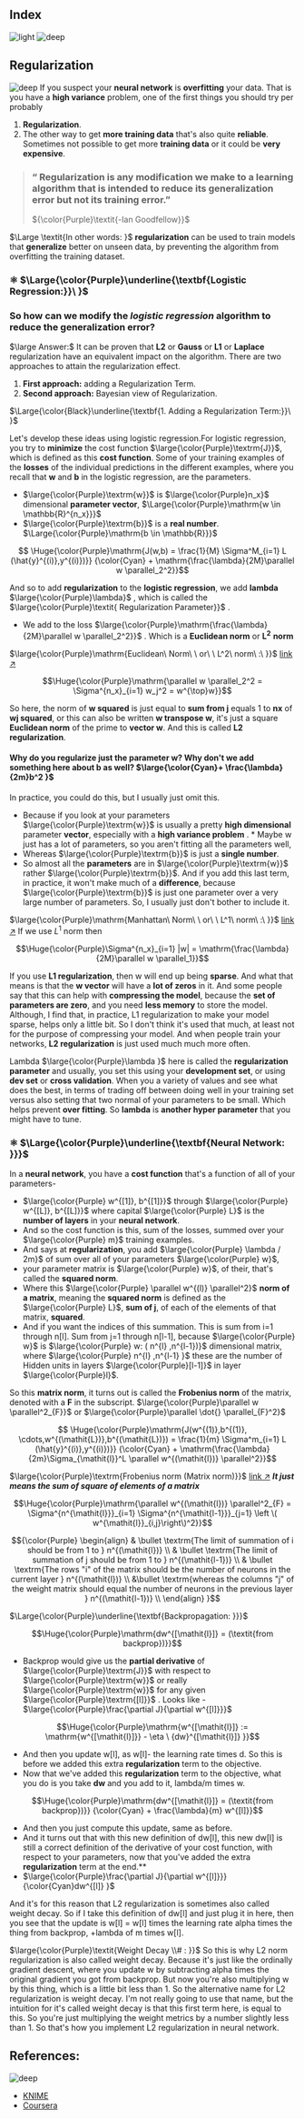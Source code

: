 ## Index
![light](https://user-images.githubusercontent.com/12748752/217685784-cbb25d67-8d84-47c2-89d1-b9737433fa4d.png)
![deep](https://user-images.githubusercontent.com/12748752/217685787-3c74eedd-9626-42ff-bab4-5e6ff825a9a4.png)


<!---
$\large{\color{Purple}\textit{l'heure}}$


<p align="center">
  <img src="" width=70%/>
  <br>
  <ins><b>     xxxxxx  </b></ins>
</p>
--->
## Regularization
![deep](https://user-images.githubusercontent.com/12748752/217685787-3c74eedd-9626-42ff-bab4-5e6ff825a9a4.png)
If you suspect your **neural network** is **overfitting** your data. That is you have a **high variance** problem, one of the first things you should try per probably
1.  **Regularization**. 
2. The other way to get **more training data** that's also quite **reliable**. Sometimes not possible to get more **training data** or it could be **very expensive**.

> ### “ Regularization is any modification we make to a learning algorithm that is intended to reduce its generalization error but not its training error.”
> ${\color{Purple}\textit{-Ian Goodfellow}}$

$\Large \textit{In other words: }$ **regularization** can be used to train models that **generalize** better on unseen data, by preventing the algorithm from overfitting the training dataset.


### ⚛️ $\Large{\color{Purple}\underline{\textbf{Logistic Regression:}}\ }$ 
### So how can we modify the _logistic regression_ algorithm to reduce the generalization error?
$\large Answer:$ It can be proven that **L2** or **Gauss** or **L1** or **Laplace** regularization have an equivalent impact on the algorithm. There are two approaches to attain the regularization effect.
1. **First approach:** adding a Regularization Term.
2. **Second approach:** Bayesian view of Regularization.



$\Large{\color{Black}\underline{\textbf{1. Adding a Regularization Term:}}\ }$ 

Let's develop these ideas using logistic regression.For logistic regression, you try to **minimize** the cost function $\large{\color{Purple}\textrm{J}}$, which is defined as this **cost function**. Some of your training examples of the **losses** of the individual predictions in the different examples, where you recall that **w** and **b** in the logistic regression, are the parameters. 
* $\large{\color{Purple}\textrm{w}}$ is $\large{\color{Purple}n_x}$ dimensional **parameter vector**, $\Large{\color{Purple}\mathrm{w \in \mathbb{R}^{n_x}}}$
* $\large{\color{Purple}\textrm{b}}$ is a **real number**. $\Large{\color{Purple}\mathrm{b \in \mathbb{R}}}$

$$ \Huge{\color{Purple}\mathrm{J(w,b) = \frac{1}{M} \Sigma^M_{i=1} L (\hat{y}^{(i)},y^{(i)})}} {\color{Cyan} + \mathrm{\frac{\lambda}{2M}\parallel w \parallel_2^2}}$$

And so to add **regularization** to the **logistic regression**, we add **lambda** $\large{\color{Purple}\lambda}$ , which is called the $\large{\color{Purple}\textit{ Regularization Parameter}}$ .
* We add to the loss $\large{\color{Purple}\mathrm{\frac{\lambda}{2M}\parallel w \parallel_2^2}}$ . Which is a **Euclidean norm** or $\mathbf{L^2}$ **norm**

$\large{\color{Purple}\mathrm{Euclidean\ Norm\ \ or\ \ L^2\ norm\ :\ }}$ [link ↗️](https://github.com/iAmKankan/Mathematics/blob/main/LinearAlgebra/norms.md#1-euclidean-norm-or-pythagorean-norm-or-2-norm-or-l2)

$$\Huge{\color{Purple}\mathrm{\parallel w \parallel_2^2 = \Sigma^{n_x}_{i=1} w_j^2 = w^{\top}w}}$$

So here, the norm of **w squared** is just equal to **sum from j** equals 1 to **nx** of **wj squared**, or this can also be written **w transpose w**, it's just a square **Euclidean norm** of the prime to **vector w**. And this is called **L2 regularization**.

#### Why do you regularize just the parameter w? Why don't we add something here about b as well? $\large{\color{Cyan}+ \frac{\lambda}{2m}b^2 }$ 
In practice, you could do this, but I usually just omit this. 
* Because if you look at your parameters $\large{\color{Purple}\textrm{w}}$ is usually a pretty **high dimensional** parameter **vector**, especially with a **high variance problem** . * Maybe w just has a lot of parameters, so you aren't fitting all the parameters well,
* Whereas $\large{\color{Purple}\textrm{b}}$ is just a **single number**. 
* So almost all the **parameters** are in $\large{\color{Purple}\textrm{w}}$  rather $\large{\color{Purple}\textrm{b}}$. And if you add this last term, in practice, it won't make much of a **difference**, because $\large{\color{Purple}\textrm{b}}$ is just one parameter over a very large number of parameters. 
So, I usually just don't bother to include it.

$\large{\color{Purple}\mathrm{Manhattan\ Norm\ \ or\ \ L^1\ norm\ :\ }}$ [link ↗️](https://github.com/iAmKankan/Mathematics/blob/main/LinearAlgebra/norms.md#2-manhattan-norm-or-1-norm-or--l1) If we use $L^1$ norm then

$$\Huge{\color{Purple}\Sigma^{n_x}_{i=1} |w|  =  \mathrm{\frac{\lambda}{2M}\parallel w \parallel_1}}$$


If you use **L1 regularization**, then w will end up being **sparse**. And what that means is that the **w vector** will have a **lot of zeros** in it. And some people say that this can help with **compressing the model**, because the **set of parameters are zero**, and you need **less memory** to store the model. Although, I find that, in practice, L1 regularization to make your model sparse, helps only a little bit. So I don't think it's used that much, at least not for the purpose of compressing your model. And when people train your networks, **L2 regularization** is just used much much more often.

 Lambda $\large{\color{Purple}\lambda }$ here is called the **regularization parameter** and usually, you set this using your **development set**, or using **dev set** or **cross validation**. When you a variety of values and see what does the best, in terms of trading off between doing well in your training set versus also setting that two normal of your parameters to be small. Which helps prevent **over fitting**. So **lambda** is **another hyper parameter** that you might have to tune. 

### ⚛️ $\Large{\color{Purple}\underline{\textbf{Neural Network: }}}$ 

In a **neural network**, you have a **cost function** that's a function of all of your parameters-
* $\large{\color{Purple} w^{[1]}, b^{[1]}}$ through $\large{\color{Purple} w^{[L]}, b^{[L]}}$ where capital $\large{\color{Purple} L}$ is the **number of layers** in your **neural network**. 
* And so the cost function is this, sum of the losses, summed over your $\large{\color{Purple} m}$ training examples.
*  And says at **regularization**, you add $\large{\color{Purple} \lambda / 2m}$  of sum over all of your parameters $\large{\color{Purple} w}$, 
* your parameter matrix is $\large{\color{Purple} w}$, of their, that's called the **squared norm**. 
* Where this $\large{\color{Purple} \parallel w^{(l)} \parallel^2}$ **norm of a matrix**, meaning the **squared norm** is defined as the $\large{\color{Purple} L}$,  **sum of j**, of each of the elements of that matrix, **squared**. 
* And if you want the indices of this summation. This is sum from i=1 through n[l]. Sum from j=1 through n[l-1], because $\large{\color{Purple} w}$ is $\large{\color{Purple} w: ( n^{l} ,n^{l-1})}$ dimensional matrix, where $\large{\color{Purple} n^{l} ,n^{l-1} }$ these are the number of Hidden units in layers $\large{\color{Purple}[l-1]}$ in layer $\large{\color{Purple}l}$.

So this **matrix norm**, it turns out is called the **Frobenius norm** of the matrix, denoted with a **F** in the subscript. $\large{\color{Purple}\parallel w \parallel^2_{F}}$ or $\large{\color{Purple}\parallel \dot{} \parallel_{F}^2}$

$$ \Huge{\color{Purple}\mathrm{J(w^{(1)},b^{(1)}, \cdots,w^{(\mathit{L})},b^{(\mathit{L})}) = \frac{1}{m} \Sigma^m_{i=1} L (\hat{y}^{(i)},y^{(i)})}} {\color{Cyan} + \mathrm{\frac{\lambda}{2m}\Sigma_{\mathit{l}}^L \parallel w^{(\mathit{l})} \parallel^2}}$$

$\large{\color{Purple}\textrm{Frobenius norm (Matrix norm)}}$ [link ↗️](https://github.com/iAmKankan/Mathematics/blob/main/LinearAlgebra/norms.md#frobenius-norm) **_It just means the sum of square of elements of a matrix_**

$$\Huge{\color{Purple}\mathrm{\parallel w^{(\mathit{l})} \parallel^2_{F} = \Sigma^{n^{\mathit{l}}}_{i=1} \Sigma^{n^{\mathit{l-1}}}_{j=1} \left \( w^{\mathit{l}}_{i,j}\right\)^2}}$$

$${\color{Purple}
\begin{align}
& \bullet \textrm{The limit of summation of i should be from 1 to } n^{(\mathit{l})} \\
& \bullet \textrm{The limit of summation of j should be from 1 to } n^{(\mathit{l-1})} \\
& \bullet \textrm{The rows "i" of the matrix should be the number of neurons in the current layer } n^{(\mathit{l})} \\
&\bullet \textrm{whereas the columns "j" of the weight matrix should equal the number of neurons in the previous layer } n^{(\mathit{l-1})} \\
\end{align}
}$$

$\Large{\color{Purple}\underline{\textbf{Backpropagation: }}}$ 

$$\Huge{\color{Purple}\mathrm{dw^{[\mathit{l}]} = (\textit{from backprop})}}$$

* Backprop would give us the **partial derivative** of $\large{\color{Purple}\textrm{J}}$ with respect to $\large{\color{Purple}\textrm{w}}$ or really $\large{\color{Purple}\textrm{w}}$ for any given $\large{\color{Purple}\textrm{[l]}}$ . Looks like - $\large{\color{Purple}\frac{\partial J}{\partial w^{[l]}}}$

$$\Huge{\color{Purple}\mathrm{w^{[\mathit{l}]} := \mathrm{w^{[\mathit{l}]}} - \eta \ {dw}^{[\mathit{l}]} }}$$

* And then you update w[l], as w[l]- the learning rate times d. So this is before we added this extra **regularization** term to the objective. 
* Now that we've added this **regularization** term to the objective, what you do is you take **dw** and you add to it, lambda/m times w.

$$\Huge{\color{Purple}\mathrm{dw^{[\mathit{l}]} = (\textit{from backprop})}} {\color{Cyan} + \frac{\lambda}{m} w^{[l]}}$$

*  And then you just compute this update, same as before. 
*  And it turns out that with this new definition of dw[l], this new dw[l] is still a correct definition of the derivative of your cost function, with respect to your parameters, now that you've added the extra **regularization** term at the end.**
* $\large{\color{Purple}\frac{\partial J}{\partial w^{[l]}}}{\color{Cyan}dw^{[l]} }$

And it's for this reason that L2 regularization is sometimes also called weight decay. So if I take this definition of dw[l] and just plug it in here, then you see that the update is w[l] = w[l] times the learning rate alpha times the thing from backprop, +lambda of m times w[l].

$\large{\color{Purple}\textit{Weight Decay \\# : }}$
So this is why L2 norm regularization is also called weight decay. Because it's just like the ordinally gradient descent, where you update w by subtracting alpha times the original gradient you got from backprop. But now you're also multiplying w by this thing, which is a little bit less than 1. So the alternative name for L2 regularization is weight decay. I'm not really going to use that name, but the intuition for it's called weight decay is that this first term here, is equal to this. So you're just multiplying the weight metrics by a number slightly less than 1. So that's how you implement L2 regularization in neural network.


## References:
![deep](https://user-images.githubusercontent.com/12748752/217685787-3c74eedd-9626-42ff-bab4-5e6ff825a9a4.png)
* [KNIME](https://www.knime.com/blog/regularization-for-logistic-regression-l1-l2-gauss-or-laplace)
* [Coursera](https://www.coursera.org/learn/deep-neural-network?specialization=deep-learning)
